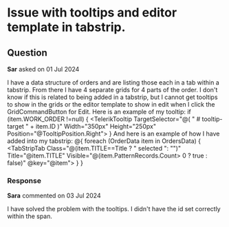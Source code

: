 # Issue with tooltips and editor template in tabstrip.

## Question

**Sar** asked on 01 Jul 2024

I have a data structure of orders and are listing those each in a tab within a tabstrip. From there I have 4 separate grids for 4 parts of the order. I don't know if this is related to being added in a tabstrip, but I cannot get tooltips to show in the grids or the editor template to show in edit when I click the GridCommandButton for Edit. Here is an example of my tooltip: if (item.WORK_ORDER !=null)
{ <span title="@item.WORK_ORDER"> </span> <TelerikTooltip TargetSelector="@( " # tooltip-target " + item.ID )" Width="350px" Height="250px" Position="@TooltipPosition.Right"> </TelerikTooltip> } And here is an example of how I have added into my tabstrip: <TelerikTabStrip ActiveTabIndex="@activeTab" ActiveTabIndexChanged="@TabChangedHandler" Scrollable="true" TabPosition="@TabPosition.Right" Width="100%" Height="100%"> @{
foreach (OrderData item in OrdersData)
{ <TabStripTab Class="@(item.TITLE==Title ? " selected ": "")" Title="@item.TITLE" Visible="@(item.PatternRecords.Count> 0 ? true : false)" @key="@item"> }
}

### Response

**Sara** commented on 03 Jul 2024

I have solved the problem with the tooltips. I didn't have the id set correctly within the span.
